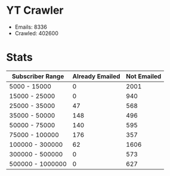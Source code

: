 # YT Crawler
- Emails: 8336
- Crawled: 402600

# Stats
| Subscriber Range  | Already Emailed | Not Emailed |
|-------|-------|-------|
| 5000 - 15000 | 0 | 2001 |
| 15000 - 25000 | 0 | 940 |
| 25000 - 35000 | 47 | 568 |
| 35000 - 50000 | 148 | 496 |
| 50000 - 75000 | 140 | 595 |
| 75000 - 100000 | 176 | 357 |
| 100000 - 300000 | 62 | 1606 |
| 300000 - 500000 | 0 | 573 |
| 500000 - 1000000 | 0 | 627 |
